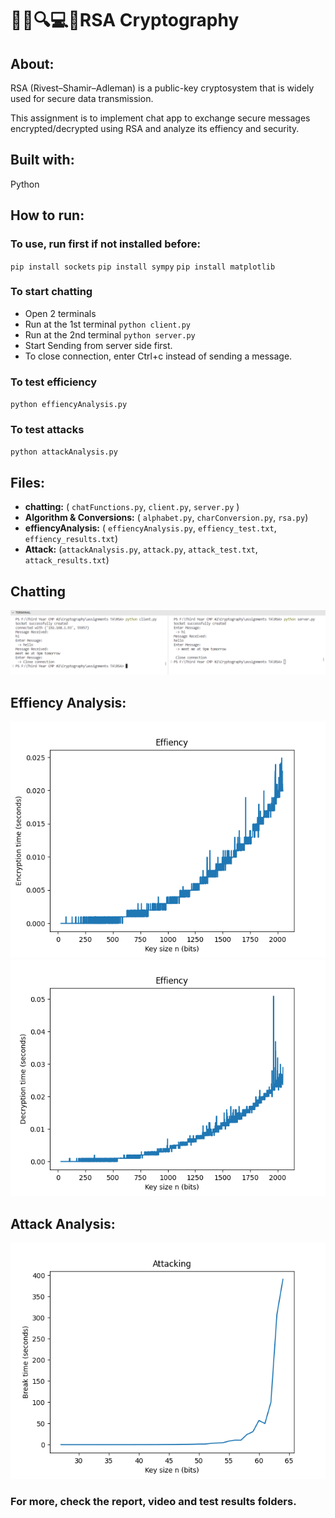 # 👩‍💻🔍💻🛑RSA Cryptography 

## About:
RSA (Rivest–Shamir–Adleman) is a public-key cryptosystem that is widely used for secure data
transmission.

This assignment is to implement chat app to exchange secure messages encrypted/decrypted using RSA and analyze its effiency and security.

## Built with:
Python
## How to run:
### To use, run first if not installed before:
`pip install sockets` `pip install sympy` `pip install matplotlib`

### To start chatting
- Open 2 terminals
- Run at the 1st terminal `python client.py`
- Run at the 2nd terminal `python server.py`
- Start Sending from server side first.
- To close connection, enter Ctrl+c instead of sending a message.

### To test efficiency 
`python effiencyAnalysis.py`
### To test attacks 
`python attackAnalysis.py`

## Files:
- **chatting:**  ( `chatFunctions.py`, `client.py`, `server.py` )
- **Algorithm & Conversions:** ( `alphabet.py`, `charConversion.py`, `rsa.py`)
- **effiencyAnalysis:** ( `effiencyAnalysis.py`, `effiency_test.txt`, `effiency_results.txt`)
- **Attack:** (`attackAnalysis.py`, `attack.py`, `attack_test.txt`, `attack_results.txt`)

## Chatting 
![Alt Text](chatting.png)
## Effiency Analysis:
![Alt Text](eff_test1/Figure_1.png)
![Alt Text](eff_test1/Figure_2.png)

## Attack Analysis:
![Alt Text](attack_test/attack_figure.png)
### For more, check the report, video and test results folders.


